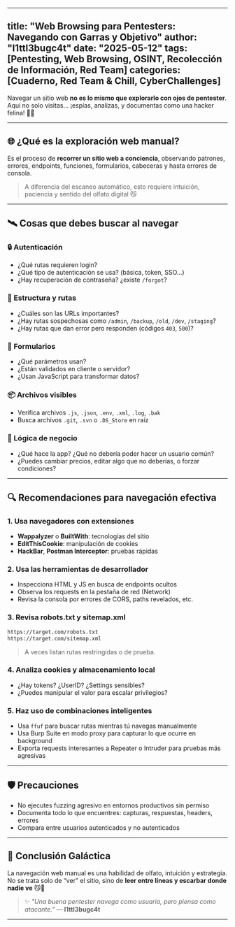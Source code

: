 
---
title: "Web Browsing para Pentesters: Navegando con Garras y Objetivo"
author: "l1ttl3bugc4t"
date: "2025-05-12"
tags: [Pentesting, Web Browsing, OSINT, Recolección de Información, Red Team]
categories: [Cuaderno, Red Team & Chill, CyberChallenges]
---

Navegar un sitio web **no es lo mismo que explorarlo con ojos de pentester**.  
Aquí no solo visitas... ¡espías, analizas, y documentas como una hacker felina! 🐾🧠

---

## 🌐 ¿Qué es la exploración web manual?

Es el proceso de **recorrer un sitio web a conciencia**, observando patrones, errores, endpoints, funciones, formularios, cabeceras y hasta errores de consola.

> A diferencia del escaneo automático, esto requiere intuición, paciencia y sentido del olfato digital 😼

---

## 🛰️ Cosas que debes buscar al navegar

### 🔒 Autenticación
- ¿Qué rutas requieren login?
- ¿Qué tipo de autenticación se usa? (básica, token, SSO...)
- ¿Hay recuperación de contraseña? ¿existe `/forgot`?

### 📂 Estructura y rutas
- ¿Cuáles son las URLs importantes?
- ¿Hay rutas sospechosas como `/admin`, `/backup`, `/old`, `/dev`, `/staging`?
- ¿Hay rutas que dan error pero responden (códigos `403`, `500`)?

### 📝 Formularios
- ¿Qué parámetros usan?
- ¿Están validados en cliente o servidor?
- ¿Usan JavaScript para transformar datos?

### 📦 Archivos visibles
- Verifica archivos `.js`, `.json`, `.env`, `.xml`, `.log`, `.bak`
- Busca archivos `.git`, `.svn` o `.DS_Store` en raíz

### 🧠 Lógica de negocio
- ¿Qué hace la app? ¿Qué no debería poder hacer un usuario común?
- ¿Puedes cambiar precios, editar algo que no deberías, o forzar condiciones?

---

## 🔍 Recomendaciones para navegación efectiva

### 1. Usa navegadores con extensiones
- **Wappalyzer** o **BuiltWith**: tecnologías del sitio
- **EditThisCookie**: manipulación de cookies
- **HackBar**, **Postman Interceptor**: pruebas rápidas

### 2. Usa las herramientas de desarrollador
- Inspecciona HTML y JS en busca de endpoints ocultos
- Observa los requests en la pestaña de red (Network)
- Revisa la consola por errores de CORS, paths revelados, etc.

### 3. Revisa robots.txt y sitemap.xml
```bash
https://target.com/robots.txt
https://target.com/sitemap.xml
```
> A veces listan rutas restringidas o de prueba.

### 4. Analiza cookies y almacenamiento local
- ¿Hay tokens? ¿UserID? ¿Settings sensibles?
- ¿Puedes manipular el valor para escalar privilegios?

### 5. Haz uso de combinaciones inteligentes
- Usa `ffuf` para buscar rutas mientras tú navegas manualmente
- Usa Burp Suite en modo proxy para capturar lo que ocurre en background
- Exporta requests interesantes a Repeater o Intruder para pruebas más agresivas

---

## 🛡️ Precauciones

- No ejecutes fuzzing agresivo en entornos productivos sin permiso
- Documenta todo lo que encuentres: capturas, respuestas, headers, errores
- Compara entre usuarios autenticados y no autenticados

---

## 🧶 Conclusión Galáctica

La navegación web manual es una habilidad de olfato, intuición y estrategia.  
No se trata solo de “ver” el sitio, sino de **leer entre líneas y escarbar donde nadie ve** 😼💜

> ✨ _"Una buena pentester navega como usuaria, pero piensa como atacante."_ — **l1ttl3bugc4t**

---
